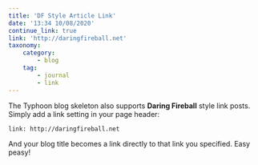 ```yaml
---
title: 'DF Style Article Link'
date: '13:34 10/08/2020'
continue_link: true
link: 'http://daringfireball.net'
taxonomy:
    category:
        - blog
    tag:
        - journal
        - link
---
```


The Typhoon blog skeleton also supports **Daring Fireball** style link posts.  Simply add a link setting in your page header:

```
link: http://daringfireball.net
```

And your blog title becomes a link directly to that link you specified. Easy peasy!

